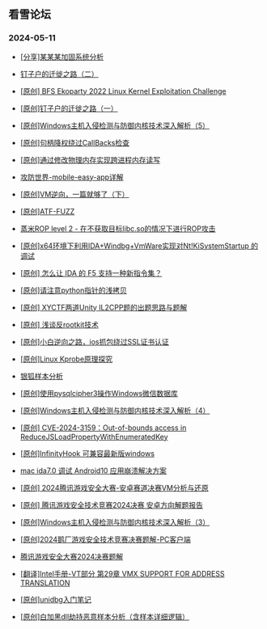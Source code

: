 ## 看雪论坛 
### 2024-05-11

+ [[分享]某某某加固系统分析](https://bbs.kanxue.com/thread-281656.htm)

+ [钉子户的迁徙之路（二）](https://bbs.kanxue.com/thread-281650.htm)

+ [[原创] BFS Ekoparty 2022 Linux Kernel Exploitation Challenge](https://bbs.kanxue.com/thread-281639.htm)

+ [[原创]钉子户的迁徙之路（一）](https://bbs.kanxue.com/thread-281631.htm)

+ [[原创]Windows主机入侵检测与防御内核技术深入解析（5）](https://bbs.kanxue.com/thread-281630.htm)

+ [[原创]句柄降权绕过CallBacks检查](https://bbs.kanxue.com/thread-281625.htm)

+ [[原创]通过修改物理内存实现跨进程内存读写](https://bbs.kanxue.com/thread-281624.htm)

+ [攻防世界-mobile-easy-app详解](https://bbs.kanxue.com/thread-281603.htm)

+ [[原创]VM逆向，一篇就够了（下）](https://bbs.kanxue.com/thread-281599.htm)

+ [[原创]ATF-FUZZ](https://bbs.kanxue.com/thread-281593.htm)

+ [蒸米ROP level 2 - 在不获取目标libc.so的情况下进行ROP攻击](https://bbs.kanxue.com/thread-281583.htm)

+ [[原创]x64环境下利用IDA+Windbg+VmWare实现对Nt!KiSystemStartup 的调试](https://bbs.kanxue.com/thread-281571.htm)

+ [[原创] 怎么让 IDA 的 F5 支持一种新指令集？](https://bbs.kanxue.com/thread-281568.htm)

+ [[原创]请注意python指针的浅拷贝](https://bbs.kanxue.com/thread-281564.htm)

+ [[原创] XYCTF两道Unity IL2CPP题的出题思路与题解](https://bbs.kanxue.com/thread-281560.htm)

+ [[原创] 浅谈反rootkit技术](https://bbs.kanxue.com/thread-281558.htm)

+ [[原创]小白逆向之路，ios抓包绕过SSL证书认证](https://bbs.kanxue.com/thread-281551.htm)

+ [[原创]Linux Kprobe原理探究](https://bbs.kanxue.com/thread-281542.htm)

+ [银狐样本分析](https://bbs.kanxue.com/thread-281533.htm)

+ [[原创]使用pysqlcipher3操作Windows微信数据库](https://bbs.kanxue.com/thread-281525.htm)

+ [[原创]Windows主机入侵检测与防御内核技术深入解析（4）](https://bbs.kanxue.com/thread-281521.htm)

+ [[原创] CVE-2024-3159：Out-of-bounds access in ReduceJSLoadPropertyWithEnumeratedKey](https://bbs.kanxue.com/thread-281484.htm)

+ [[原创]InfinityHook 可兼容最新版windows](https://bbs.kanxue.com/thread-281479.htm)

+ [mac ida7.0 调试 Android10 应用崩溃解决方案](https://bbs.kanxue.com/thread-281473.htm)

+ [[原创] 2024腾讯游戏安全大赛-安卓赛道决赛VM分析与还原](https://bbs.kanxue.com/thread-281464.htm)

+ [[原创] 腾讯游戏安全技术竞赛2024决赛 安卓方向解题报告](https://bbs.kanxue.com/thread-281463.htm)

+ [[原创]Windows主机入侵检测与防御内核技术深入解析（3）](https://bbs.kanxue.com/thread-281462.htm)

+ [[原创]2024鹅厂游戏安全技术竞赛决赛题解-PC客户端](https://bbs.kanxue.com/thread-281459.htm)

+ [腾讯游戏安全大赛2024决赛题解](https://bbs.kanxue.com/thread-281458.htm)

+ [[翻译]Intel手册-VT部分 第29章 VMX SUPPORT FOR ADDRESS TRANSLATION](https://bbs.kanxue.com/thread-281456.htm)

+ [[原创]unidbg入门笔记](https://bbs.kanxue.com/thread-281703.htm)

+ [[原创]白加黑dll劫持恶意样本分析（含样本详细逻辑）](https://bbs.kanxue.com/thread-281702.htm)

